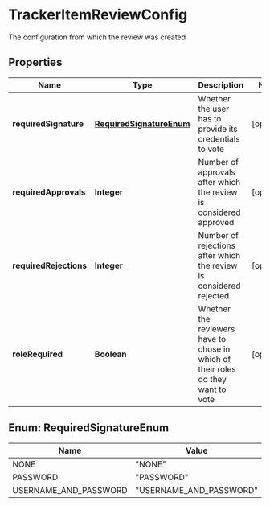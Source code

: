 

# TrackerItemReviewConfig

The configuration from which the review was created
## Properties

Name | Type | Description | Notes
------------ | ------------- | ------------- | -------------
**requiredSignature** | [**RequiredSignatureEnum**](#RequiredSignatureEnum) | Whether the user has to provide its credentials to vote |  [optional]
**requiredApprovals** | **Integer** | Number of approvals after which the review is considered approved |  [optional]
**requiredRejections** | **Integer** | Number of rejections after which the review is considered rejected |  [optional]
**roleRequired** | **Boolean** | Whether the reviewers have to chose in which of their roles do they want to vote |  [optional]



## Enum: RequiredSignatureEnum

Name | Value
---- | -----
NONE | &quot;NONE&quot;
PASSWORD | &quot;PASSWORD&quot;
USERNAME_AND_PASSWORD | &quot;USERNAME_AND_PASSWORD&quot;



